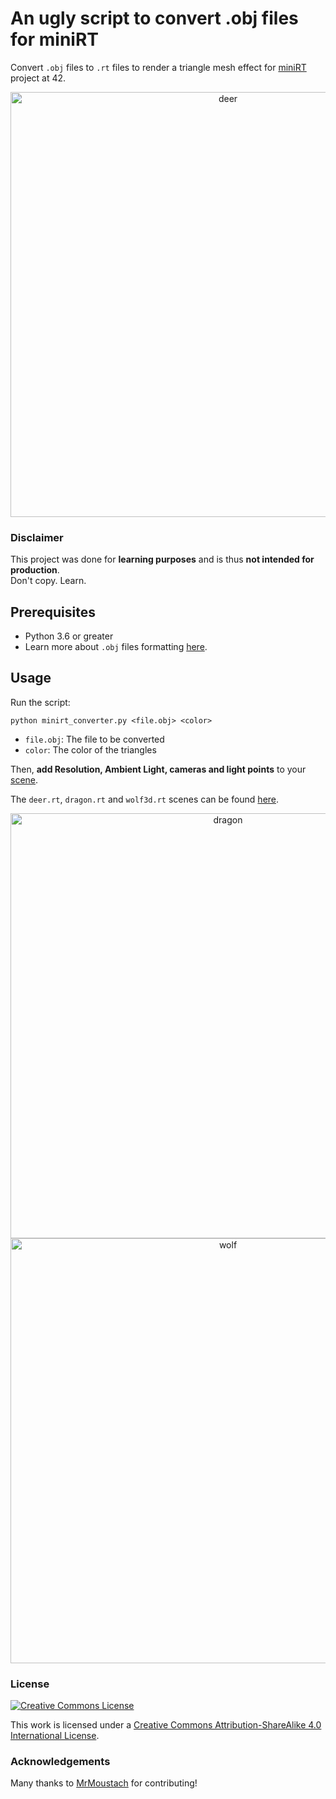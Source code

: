 # An ugly script to convert .obj files for miniRT

Convert `.obj` files to `.rt` files to render a triangle mesh effect for [miniRT](https://github.com/matboivin/miniRT) project at 42.

<p align="center">
  <img src="assets/deer.png" alt="deer" width="680" />
</p>

### Disclaimer

This project was done for **learning purposes** and is thus **not intended for production**.  
Don't copy. Learn.

## Prerequisites

* Python 3.6 or greater
* Learn more about `.obj` files formatting [here](https://en.wikipedia.org/wiki/Wavefront_.obj_file).

## Usage

Run the script:

```console
python minirt_converter.py <file.obj> <color>
```

* `file.obj`: The file to be converted
* `color`: The color of the triangles

Then, **add Resolution, Ambient Light, cameras and light points** to your [scene](https://github.com/matboivin/miniRT/blob/main/doc/scene_file.md).

The `deer.rt`, `dragon.rt` and `wolf3d.rt` scenes can be found [here](https://github.com/matboivin/miniRT/tree/main/scenes).

<p align="center">
  <img src="assets/dragon.png" alt="dragon" width="680" />
  <img src="assets/wolf3d.png" alt="wolf" width="680" />
</p>

### License

<a rel="license" href="http://creativecommons.org/licenses/by-nc/4.0/"><img alt="Creative Commons License" style="border-width:0" src="https://i.creativecommons.org/l/by-nc/4.0/88x31.png" /></a>

This work is licensed under a
[Creative Commons Attribution-ShareAlike 4.0 International License](http://creativecommons.org/licenses/by-nc/4.0/).

### Acknowledgements

Many thanks to [MrMoustach](https://github.com/MrMoustach) for contributing!
